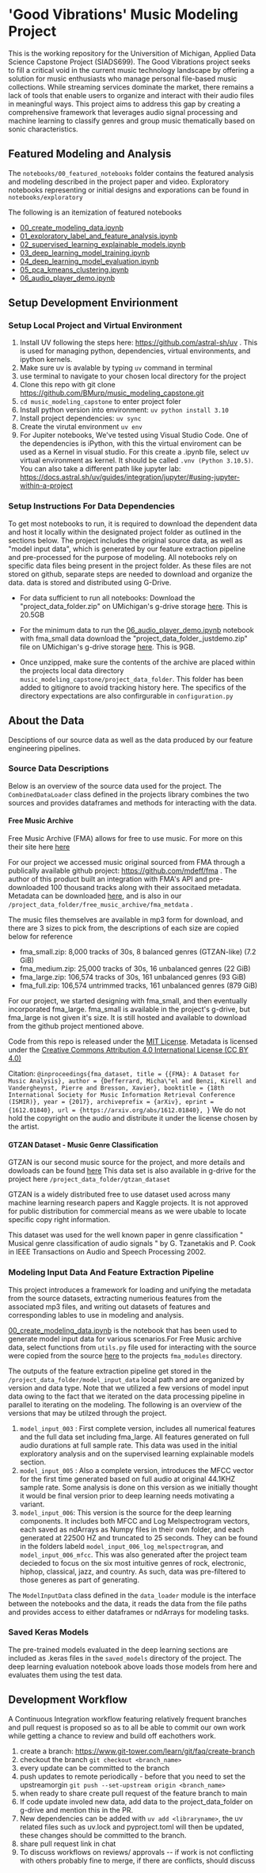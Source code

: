 # 'Good Vibrations' Music Modeling Project 
This is the working repository for the Universition of Michigan, Applied Data Science Capstone Project (SIADS699). The Good Vibrations project seeks to fill a critical void in the current music technology landscape by offering a solution for music enthusiasts who manage personal file-based music collections. While streaming services dominate the market, there remains a lack of tools that enable users to organize and interact with their audio files in meaningful ways. This project aims to address this gap by creating a comprehensive framework that leverages audio signal processing and machine learning to classify genres and group music thematically based on sonic characteristics.

## Featured Modeling and Analysis 
The `notebooks/00_featured_notebooks` folder contains the featured analysis and modeling described in the project paper and video.  Exploratory notebooks representing or initial designs and exporations can be found in `notebooks/exploratory`

The following is an itemization of featured notebooks 
- [00_create_modeling_data.ipynb](https://github.com/BMurp/music_modeling_capstone/blob/main/notebooks/00_featured_notebooks/00_create_modeling_data.ipynb)
- [01_exploratory_label_and_feature_analysis.ipynb](https://github.com/BMurp/music_modeling_capstone/blob/main/notebooks/00_featured_notebooks/01_exploratory_label_and_feature_analysis.ipynb)
- [02_supervised_learning_explainable_models.ipynb](https://github.com/BMurp/music_modeling_capstone/blob/main/notebooks/00_featured_notebooks/02_supervised_learning_explainable_models.ipynb)
- [03_deep_learning_model_training.ipynb](https://github.com/BMurp/music_modeling_capstone/blob/main/notebooks/00_featured_notebooks/03_deep_learning_model_training.ipynb)
- [04_deep_learning_model_evaluation.ipynb](https://github.com/BMurp/music_modeling_capstone/blob/main/notebooks/00_featured_notebooks/04_deep_learning_model_evaluation.ipynb)
- [05_pca_kmeans_clustering.ipynb](https://github.com/BMurp/music_modeling_capstone/blob/main/notebooks/00_featured_notebooks/05_pca_kmeans_clustering.ipynb)
- [06_audio_player_demo.ipynb](https://github.com/BMurp/music_modeling_capstone/blob/main/notebooks/00_featured_notebooks/06_audio_player_demo.ipynb)

## Setup Development Envirionment

### Setup Local Project and Virtual Environment 
1. Install UV following the steps here: https://github.com/astral-sh/uv . This is used for managing python, dependencies, virtual environments, and ipython kernels.
2. Make sure uv is avalable by typing `uv` command in terminal 
3. use terminal to navigate to your chosen local directory for the project 
4. Clone this repo with git clone https://github.com/BMurp/music_modeling_capstone.git
5. `cd music_modeling_capstone` to enter project foler 
6. Install python version into environment: `uv python install 3.10`
7. Install project dependencies: `uv sync`
8. Create the virutal environment  `uv env`
9. For Jupiter notebooks, We've tested using Visual Studio Code.  One of the dependencies is iPython, with this the virtual enviroment can be used as a Kernel in visual studio.  For this create a .ipynb file, select uv virtual environment as kernel.  It should be called `.vnv (Python 3.10.5)`.   You can also take a different path like jupyter lab: https://docs.astral.sh/uv/guides/integration/jupyter/#using-jupyter-within-a-project

### Setup Instructions For Data Dependencies
To get most notebooks to run, it is required to download the dependent data and host it locally within the designated project folder as outlined in the sections below.  The project includes the original source data, as well as "model input data", which is generated by our feature extraction pipeline and pre-processed for the purpose of modeling. All notebooks rely on specific data files being present in the project folder. As these files are not stored on github, separate steps are needed to download and organize the data. data is stored and distributed using G-Drive.

- For data sufficient to run all notebooks: Download the  "project_data_folder.zip" on UMichigan's g-drive storage [here](https://drive.google.com/file/d/1DqhkK2En67Ebea3bvI0fnT07Ug4xSeqT/view?usp=sharing).  This is 20.5GB

- For the minimum data to run the [06_audio_player_demo.ipynb](https://github.com/BMurp/music_modeling_capstone/blob/main/notebooks/00_featured_notebooks/06_audio_player_demo.ipynb) notebook with fma_small data download the  "project_data_folder_justdemo.zip" file on UMichigan's g-drive storage [here](https://drive.google.com/file/d/1Pfsw2GFN1rjob3mYh3DUizs5PuAIsBUE/view?usp=sharing).  This is 9GB.

- Once unzipped, make sure the contents of the archive are placed within the projects local data directory `music_modeling_capstone/project_data_folder`. This folder has been added to gitignore to avoid tracking history here.  The specifics of the directory expectations are also confirgurable in `configuration.py`

## About the Data
Desciptions of our source data as well as the data produced by our feature engineering pipelines. 

### Source Data Descriptions
Below is an overview of the source data used for the project.  The `CombinedDataLoader` class defined in the projects library combines the two sources and provides dataframes and methods for interacting with the data. 

#### Free Music Archive
Free Music Archive (FMA) allows for free to use music. For more on this their site here [here](https://freemusicarchive.org/)

For our project we accessed music original sourced from FMA through a publically  available github project: https://github.com/mdeff/fma . The author of this product built an integration with FMA's API and pre-downloaded 100 thousand tracks along with their associtaed metadata. Metadata can be downloaded [here](https://os.unil.cloud.switch.ch/fma/fma_metadata.zip), and is also in our `/project_data_folder/free_music_archive/fma_metdata` . 

The music files themselves are available in mp3 form for download, and there are 3 sizes to pick from, the descriptions of each size are copied below for reference 

- fma_small.zip: 8,000 tracks of 30s, 8 balanced genres (GTZAN-like) (7.2 GiB)
- fma_medium.zip: 25,000 tracks of 30s, 16 unbalanced genres (22 GiB)
- fma_large.zip: 106,574 tracks of 30s, 161 unbalanced genres (93 GiB)
- fma_full.zip: 106,574 untrimmed tracks, 161 unbalanced genres (879 GiB)

For our project, we started designing with fma_small, and then eventually incorporated fma_large.  fma_small is available in the project's g-drive, but fma_large is not given it's size.  It is still hosted and available to download from the github project mentioned above. 

Code from this repo is released under the [MIT License](https://github.com/mdeff/fma/blob/master/LICENSE.txt).  Metadata is licensed under the [Creative Commons Attribution 4.0 International License (CC BY 4.0)](https://creativecommons.org/licenses/by/4.0)

Citation: 
`
@inproceedings{fma_dataset,
  title = {{FMA}: A Dataset for Music Analysis},
  author = {Defferrard, Micha\"el and Benzi, Kirell and Vandergheynst, Pierre and Bresson, Xavier},
  booktitle = {18th International Society for Music Information Retrieval Conference (ISMIR)},
  year = {2017},
  archiveprefix = {arXiv},
  eprint = {1612.01840},
  url = {https://arxiv.org/abs/1612.01840},
}
`
We do not hold the copyright on the audio and distribute it under the license chosen by the artist.

#### GTZAN Dataset - Music Genre Classification
GTZAN is our second music source for the project, and more details and dowloads can be found [here](https://www.kaggle.com/datasets/andradaolteanu/gtzan-dataset-music-genre-classification)
This data set is also available in g-drive for the project here `/project_data_folder/gtzan_dataset`

GTZAN is a widely distributed free to use dataset used across many machine learning research papers and Kaggle projects. It is not approved for public distribution for commercial means as we were ubable to locate specific copy right information. 

This dataset was used for the well known paper in genre classification " Musical genre classification of audio signals " by G. Tzanetakis and P. Cook in IEEE Transactions on Audio and Speech Processing 2002.

### Modeling Input Data And Feature Extraction Pipeline
This project introduces a framework for loading and unifying the metadata from the source datasets, extracting numerious features from the associated mp3 files, and writing out datasets of features and corresponding lables to use in modeling and analysis. 

[00_create_modeling_data.ipynb](https://github.com/BMurp/music_modeling_capstone/blob/main/notebooks/00_featured_notebooks/00_create_modeling_data.ipynb) is the notebook that has been used to generate model input data for various scenarios.For Free Music archive data, select functions from  `utils.py` file used for interacting with the source were copied from the source [here](https://github.com/mdeff/fma/blob/master/utils.py) to the projects `fma_modules` directory. 

The outputs of the feature extraction pipeline get stored in the `/project_data_folder/model_input_data` local path and are organized by version and data type.   Note that we utilized a few versions of model input data owing to the fact that we iterated on the data processing pipeline in parallel to iterating on the modeling.  The following is an overview of the versions that may be utilzed through the project. 

1. `model_input_003` : First complete version, includes all numerical features and the full data set including fma_large.  All features generated on full audio durations at full sample rate. This data was used in the initial exploratory analysis and on the supervised learning explainable models section. 
2. `model_input_005` : Also a complete version, introduces the MFCC vector for the first time generated based on full audio at original 44.1KHZ sample rate.  Some analysis is done on this version as we initially thought it would be final version prior to deep learning needs motivating a variant.
3. `model_input_006`: This version is the source for the deep learning components.  It includes both MFCC and Log Melspectrogram vectors, each saved as ndArrays as Numpy files in their own folder, and each generated at 22500 HZ and truncated to 25 seconds. They can be found in the folders labeld `model_input_006_log_melspectrogram`, and `model_input_006_mfcc`. This was also generated after the project team decieded to focus on the six most intuitive genres of rock, electronic, hiphop, classical, jazz, and country.  As such, data was pre-filtered to those generes as part of generating.

The `ModelInputData` class defined in the `data_loader` module is the interface between the notebooks and the data, it reads the data from the file paths and provides access to either dataframes or ndArrays for modeling tasks. 

### Saved Keras Models
The pre-trained models evaluated in the deep learning sections are included as .keras files in the `saved_models` directory of the project.  The deep learning evaluation notebook above loads those models from here and evaluates them using the test data. 

## Development Workflow 
A Continuous Integration workflow featuring relatively frequent branches and pull request is proposed so as to all be able to commit our own work while getting a chance to review and build off eachothers work. 

1. create a branch: https://www.git-tower.com/learn/git/faq/create-branch
2. checkout the branch `git checkout <branch_name>`
3. every update can be committed to the branch
4. push updates to remote periodically - before that you need to set the upstreamorgin  `git push --set-upstream origin <branch_name>`
5. when ready to share create pull request of the feature branch to main
6. If code update involed new data, add data to the project_data_folder on g-drive and mention this in the PR. 
7. New dependencies can be added with `uv add <libraryname>`, the uv related files such as uv.lock and pyproject.toml will then be updated, these changes should be committed to the branch. 
8. share pull request link in chat
9. To discuss workflows on reviews/ approvals -- if work is not conflicting with others probably fine to merge,  if there are conflicts, should discuss 
  
